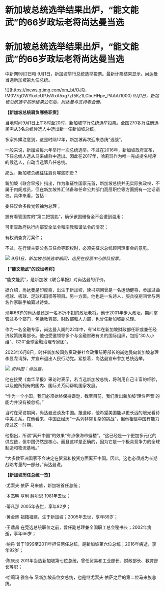 # 新加坡总统选举结果出炉，“能文能武”的66岁政坛老将尚达曼当选

# 新加坡总统选举结果出炉，“能文能武”的66岁政坛老将尚达曼当选

中新网9月2日电 9月1日，新加坡举行总统选举投票。最新计票结果显示，尚达曼当选新加坡第九任总统。

![](https://inews.gtimg.com/om_bt/OJQ-
tM0V7gOWYkxtcUPJsWxA5xg7zf5Kz1LCbuHHpe_PAAA/1000)
_9月1日，新加坡总统选举初步结果公布后，尚达曼与支持者会面。_

**【新加坡总统肩负哪些职责】**

当地时间9月1日上午8时至20时，新加坡举行总统选举投票。全国270多万注册选民需从3名总统候选人中选出新一任新加坡总统。

多家外媒注意到，这是时隔12年，新加坡再次迎来总统“选战”。

一般来说，新加坡每六年举行一次总统选举。不过在2016年，新加坡政府宣布，下任总统人选从马来族群中选出。因此在2017年，哈莉玛作为唯一完成提名程序的候选人，自动当选第八任总统。

那么，新加坡总统往往肩负哪些职责？

新加坡《联合早报》指出，作为象征性国家元首，新加坡总统并无实际执政权，不属于内阁成员，但在新加坡外汇储备和任命公共部门高层职位等方面拥有一定话语权。具体来看，包括：

委任议会多数党领袖为总理；

握有看管国库的“第二把钥匙”，确保该国储备金不会遭到滥用；

可审查政府执行内部安全法令和宗教和谐法令的情况；

有权调查贪污案件；

不过，在行使主要公务员任命等职权时，必须先征求总统顾问理事会的意见。

![](https://inews.gtimg.com/om_bt/OSJVSmKqx6sQI8eDI_VfyFUKxTyXHK2_OkR4tz7ZqlVCwAA/1000)
_9月1日，新加坡总统选举期间，选民在投票中心排队投票。_

**【“能文能武”的政坛老将】**

“能文能武”，是新加坡《联合早报》对尚达曼的评价。

据介绍，尚达曼是印度裔，出生于新加坡，读书期间曾是一名运动健将，参加过曲棍球、板球、足球和田径等项目。另一方面，他也是一名诗人，服兵役期间曾与两名作家联手编纂过诗集。

现年66岁的尚达曼还是一名不折不扣的政坛老将。他于2001年步入政坛，期间掌管过多个部门，包括教育部、财政部和人力部，也曾任新加坡副总理。

作为一名金融专家，尚达曼入阁的22年中，有14年在新加坡财政部任职或兼任经济政策统筹部长。他也受邀领导多个与金融财政有关的国际组织，包括“30人小组”、G20“全球金融治理专家团”。

2023年6月8日，时任新加坡国务资政兼社会政策统筹部长的尚达曼向新加坡总理李显龙请辞，并宣布退出人民行动党。紧接着，尚达曼宣布参加总统选举。

![](https://inews.gtimg.com/om_bt/OUBrUSI05DdVaOy8uQeSRgXzy738oF0F9NaiUgM9PFyfoAA/1000)
_资料图：尚达曼。_

他在接受《南华早报》采访时表示，若当选新加坡总统，将利用自己丰富的经验，以及他所拥有的国内、国际关系网帮助国家发展。

“作为一个小国，我们必须始终保持谦逊，截至目前，我们发出新加坡‘理性声音’的能力并没有被忽视。”

当时在采访期间，尚达曼还谈及中国。报道称，他希望美国能以更长远的眼光看待中美关系。在他看来，中国正经历“一系列非常复杂的挑战”，但他相信中国有能力度过这一时期。

他指出，所谓“离开中国”的效果“有点像海市蜃楼”。“这已经是一个更加多元化的供应链，但中国仍然是核心，而且这样是正确的，因为它是一个极具竞争力的全球制造和物流基地。”

“大多数亚洲国家不会决定在贸易和投资方面离开中国。因此，这也必须成为长期战略考量的一部分。”尚达曼说。

**【新加坡历任总统一览】**

·尤索夫·依萨 马来族，新加坡首任总统；

·本杰明·亨利·薛尔思 1981年去世；

·蒂凡那 2005年去世，享年82岁；

·黄金辉 祖籍福建，生于新加坡；2005年去世，享年89岁；

·王鼎昌 在竞选总统职位之前，曾任副总理兼全国职工总会秘书长；2002年病逝，享年66岁；

·纳丹 曾于1999至2011年担任两任总统，是新加坡第六位总统；2016年病逝，享年92岁；

·陈庆炎 2011年当选新加坡第七位总统，曾任贸易和工业部长、财政部长、教育部长等职；

·哈莉玛·雅各布 系新加坡首位女总统，也是继尤索夫·依萨之后的第二位马来族总统。

